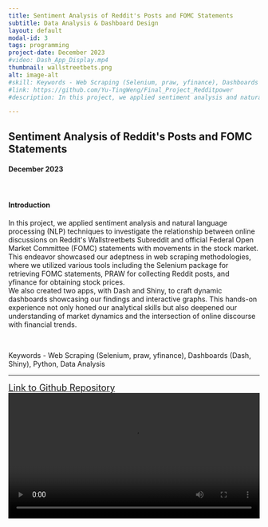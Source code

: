 ```yaml
---
title: Sentiment Analysis of Reddit's Posts and FOMC Statements
subtitle: Data Analysis & Dashboard Design
layout: default
modal-id: 3
tags: programming
project-date: December 2023
#video: Dash_App_Display.mp4
thumbnail: wallstreetbets.png
alt: image-alt
#skill: Keywords - Web Scraping (Selenium, praw, yfinance), Dashboards (Dash, Shiny), Python, Data Analysis
#link: https://github.com/Yu-TingWeng/Final_Project_Redditpower
#description: In this project, we applied sentiment analysis and natural language processing (NLP) techniques to investigate the relationship between online discussions on Reddit's Wallstreetbets Subreddit and official Federal Open Market Committee (FOMC) statements with movements in the stock market. <br> This endeavor showcased our adeptness in web scraping methodologies, where we utilized various tools including the Selenium package for retrieving FOMC statements, PRAW for collecting Reddit posts, and yfinance for obtaining stock prices. <br> We also created two apps, with Dash and Shiny, to craft dynamic dashboards showcasing our findings and interactive graphs. This hands-on experience not only honed our analytical skills but also deepened our understanding of market dynamics and the intersection of online discourse with financial trends.

---
```


<html>
<head>
    <meta name="viewport" content="width=device-width, initial-scale=1.0">
</head>
<body>
    <h2>Sentiment Analysis of Reddit's Posts and FOMC Statements</h2>
    <h4>December 2023</h4>
    <br>
    <h4>Introduction</h4>
    <p>In this project, we applied sentiment analysis and natural language processing (NLP) techniques to investigate the relationship between online discussions on Reddit's Wallstreetbets Subreddit and official Federal Open Market Committee (FOMC) statements with movements in the stock market. <br> This endeavor showcased our adeptness in web scraping methodologies, where we utilized various tools including the Selenium package for retrieving FOMC statements, PRAW for collecting Reddit posts, and yfinance for obtaining stock prices. <br> We also created two apps, with Dash and Shiny, to craft dynamic dashboards showcasing our findings and interactive graphs. This hands-on experience not only honed our analytical skills but also deepened our understanding of market dynamics and the intersection of online discourse with financial trends.</p>
    <br>
    <p>Keywords - Web Scraping (Selenium, praw, yfinance), Dashboards (Dash, Shiny), Python, Data Analysis</p>
    <hr class="star-primary">
    <a href="https://github.com/Yu-TingWeng/Final_Project_Redditpower" target="_blank" style="font-size: 18px;">Link to Github Repository</a>
    <video width="100%" height="auto" controls>
        <source src="img/portfolio/Dash_App_Display.mp4" type="video/mp4">
        Your browser does not support the video tag.
    </video>
    <br>
    
</body>
</html>